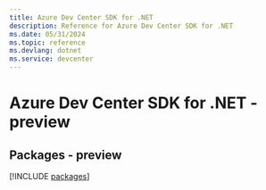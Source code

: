 ```yaml
---
title: Azure Dev Center SDK for .NET
description: Reference for Azure Dev Center SDK for .NET
ms.date: 05/31/2024
ms.topic: reference
ms.devlang: dotnet
ms.service: devcenter
---
```

# Azure Dev Center SDK for .NET - preview
## Packages - preview
[!INCLUDE [packages](dev-center-index.md)]